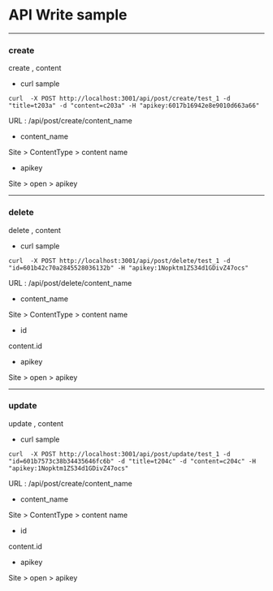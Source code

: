 
# API Write sample

***
### create

create , content

* curl sample

```
curl  -X POST http://localhost:3001/api/post/create/test_1 -d "title=t203a" -d "content=c203a" -H "apikey:6017b16942e8e9010d663a66"
```
URL : /api/post/create/content_name

* content_name

Site > ContentType > content name

* apikey

Site > open > apikey

***
### delete

delete , content

* curl sample

```
curl  -X POST http://localhost:3001/api/post/delete/test_1 -d "id=601b42c70a2845528036132b" -H "apikey:1Nopktm1ZS34d1GDivZ47ocs"

```
URL : /api/post/delete/content_name

* content_name

Site > ContentType > content name

* id

content.id

* apikey

Site > open > apikey


***
### update

update , content

* curl sample

```
curl  -X POST http://localhost:3001/api/post/update/test_1 -d "id=601b7573c38b34435646fc6b" -d "title=t204c" -d "content=c204c" -H "apikey:1Nopktm1ZS34d1GDivZ47ocs"
```
URL : /api/post/create/content_name

* content_name

Site > ContentType > content name

* id

content.id

* apikey

Site > open > apikey

